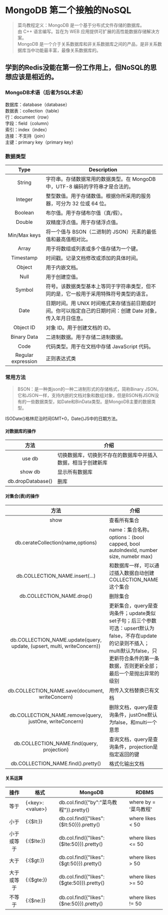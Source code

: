 # MongoDB 第二个接触的NoSQL
> 菜鸟教程定义：MongoDB 是一个基于分布式文件存储的数据库。  
由 C++ 语言编写。旨在为 WEB 应用提供可扩展的高性能数据存储解决方案。  
MongoDB 是一个介于关系数据库和非关系数据库之间的产品，是非关系数据库当中功能最丰富，最像关系数据库的。
## 学到的Redis没能在第一份工作用上，但NoSQL的思想应该是相近的。
### MongoDB术语（后者为SQL术语）
数据库：database（database）  
数据表：collection（table）  
行：document（row）  
字段：field（column）  
索引：index（index）  
连接：不支持（join）  
主键：primary key（primary key）  
### 数据类型
Type | Description
:-:|-
String	|字符串。存储数据常用的数据类型。在 MongoDB 中，UTF-8 编码的字符串才是合法的。
Integer	|整型数值。用于存储数值。根据你所采用的服务器，可分为 32 位或 64 位。
Boolean	|布尔值。用于存储布尔值（真/假）。
Double	|双精度浮点值。用于存储浮点值。
Min/Max keys	|将一个值与 BSON（二进制的 JSON）元素的最低值和最高值相对比。
Array	|用于将数组或列表或多个值存储为一个键。
Timestamp	|时间戳。记录文档修改或添加的具体时间。
Object	|用于内嵌文档。
Null	|用于创建空值。
Symbol	|符号。该数据类型基本上等同于字符串类型，但不同的是，它一般用于采用特殊符号类型的语言。
Date	|日期时间。用 UNIX 时间格式来存储当前日期或时间。你可以指定自己的日期时间：创建 Date 对象，传入年月日信息。
Object ID	|对象 ID。用于创建文档的 ID。
Binary Data	|二进制数据。用于存储二进制数据。
Code	|代码类型。用于在文档中存储 JavaScript 代码。
Regular expression	|正则表达式类
### 常用方法
> BSON：是一种类json的一种二进制形式的存储格式，简称Binary JSON，它和JSON一样，支持内嵌的文档对象和数组对象，但是BSON有JSON没有的一些数据类型，如Date和BinData类型。是MongoDB主要的数据类型。  

ISODate()格林尼治时间GMT+0，Date()JS中的日期方法。  
#### 对数据库的操作
方法|介绍
:-:|-
use db | 切换数据库，切换到不存在的数据库中并插入数据，相当于创建新库
show db | 显示所有数据库
db.dropDatabase() | 删库
#### 对集合(表)的操作
方法|介绍
:-:|-
show | 查看所有集合
db.cerateCollection(name,options) |name：集合名称。options：(bool capped, bool autoIndexId, number size, numebr max)
db.COLLECTION_NAME.insert(...) | 和数据库一样，可以通过插入数据自动创建COLLECTION_NAME这个集合
db.COLLECTION_NAME.drop() | 删除集合
db.COLLECTION_NAME.update(query, update, (upsert, multi, writeConcern)) | 更新集合，query是查询条件；update类似set子句；后三个参数可选：upsert默认为false，不存在update的记录则不插入；multi默认为false，只更新符合条件的第一条数据，否则更新全部；最后一个是抛出异常的级别
db.COLLECTION_NAME.save(document, writeConcern) | 用传入文档替换已有文档
db.COLLECTION_NAME.remove(query, justOne, writeConcern) | 删除文档，query是查询条件，justOne默认为false，和multi一个意思
db.COLLECTION_NAME.find(query, projection) | 查询文档，query是查询条件，projection是指定返回的键
db.COLLECTION_NAME.find().pretty() | 格式化输出文档
#### 关系运算
操作|格式|MongoDB|RDBMS
:-:|-|-|-
等于	|{\<key>:\<value>}	|db.col.find({"by":"菜鸟教程"}).pretty()	|where by = '菜鸟教程'
小于	|{<key>:{$lt:<value>}}	|db.col.find({"likes":{$lt:50}}).pretty()	|where likes < 50
小于或等于	|{<key>:{$lte:<value>}}|	db.col.find({"likes":{$lte:50}}).pretty()	|where likes <= 50
大于	|{<key>:{$gt:<value>}}	|db.col.find({"likes":{$gt:50}}).pretty()	|where likes > 50
大于或等于|	{<key>:{$gte:<value>}}	|db.col.find({"likes":{$gte:50}}).pretty()	|where likes >= 50
不等于|	{<key>:{$ne:<value>}}	|db.col.find({"likes":{$ne:50}}).pretty()	|where likes != 50
